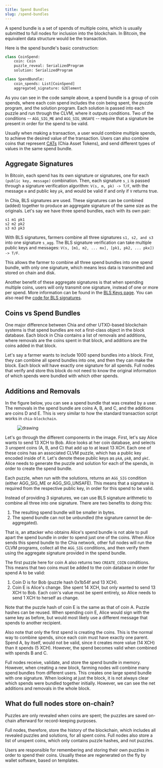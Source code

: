 ```yaml
---
title: Spend Bundles
slug: /spend-bundles
---
```


A spend bundle is a set of spends of multiple coins, which is usually submitted to full nodes for inclusion into the blockchain. In Bitcoin, the equivalent data structure would be the transaction.

Here is the spend bundle's basic construction:

```python
class CoinSpend:
    coin: Coin
    puzzle_reveal: SerializedProgram
    solution: SerializedProgram

class SpendBundle:
    coin_spends: List[CoinSpend]
    aggregated_signature: G2Element
```

As you can see in the code sample above, a spend bundle is a group of coin spends, where each coin spend includes the coin being spent, the puzzle program, and the solution program. Each solution is passed into each puzzle and run through the CLVM, where it outputs conditions. Two of the conditions -- `AGG_SIG_ME` and `AGG_SIG_UNSAFE` -- require that a signature be present in order for the spend to be valid.

Usually when making a transaction, a user would combine multiple spends, to achieve the desired value of the transaction. Users can also combine coins that represent [CATs](https://chialisp.com/cats) (Chia Asset Tokens), and send different types of values in the same spend bundle.

## Aggregate Signatures

In Bitcoin, each spend has its own signature or signatures, one for each `(public key, message)` combination. Then, each signature `s_i` is passed through a signature verification algorithm: `V(s, m, pk) -> T/F`, with the message `m` and public key `pk`, and would be valid if and only if `V` returns true.

In Chia, BLS signatures are used. These signatures can be combined (added) together to produce an aggregate signature of the same size as the originals. Let's say we have three spend bundles, each with its own pair:

```
s1 m1 pk1
s2 m2 pk2
s3 m3 pk3
```

With BLS signatures, farmers combine all three signatures `s1, s2, and s3` into one signature `s_agg`. The BLS signature verification can take multiple public keys and messages: `V(s, [m1, m2, ... mx], [pk1, pk2, ... pkx]) -> T/F`.

This allows the farmer to combine all three spend bundles into one spend bundle, with only one signature, which means less data is transmitted and stored on chain and disk.

Another benefit of these aggregate signatures is that when spending multiple coins, users will only transmit one signature, instead of one or more per spend. More information can be found in the [BLS Keys page](/bls-keys). You can also read the [code for BLS signatures](https://github.com/Chia-Network/bls-signatures).

## Coins vs Spend Bundles

One major difference between Chia and other UTXO-based blockchain systems is that spend bundles are not a first-class object in the block database. Each block in Chia contains a list of removals and additions, where removals are the coins spent in that block, and additions are the coins added in that block.

Let's say a farmer wants to include 1000 spend bundles into a block. First, they can combine all spend bundles into one, and then they can make the block. Each block will have exactly one signature for all spends. Full nodes that verify and store this block do not need to know the original information of which spends were bundled with which other spends.

## Additions and Removals

In the figure below, you can see a spend bundle that was created by a user. The removals in the spend bundle are coins A, B, and C, and the additions are coins D and E. This is very similar to how the standard transaction script works in `chia-blockchain`.

<figure>
<img src="/img/spend-bundle.png" alt="drawing"/>
</figure>

Let's go through the different components in the image. First, let's say Alice wants to send 13 XCH to Bob. Alice looks at her coin database, and selects 3 unspent coins (A, B, and C) that add up to at least 13 XCH. Each one of these coins has an associated CLVM puzzle, which has a public key encoded inside of it. Let's denote these public keys as `pkA`, `pkB`, and `pkC`. Alice needs to generate the puzzle and solution for each of the spends, in order to create the spend bundle.

Each puzzle, when run with the solutions, returns an `AGG_SIG` condition (either AGG_SIG_ME or AGG_SIG_UNSAFE). This means that a signature is required from the respective public key, in order for this spend to be valid.

Instead of providing 3 signatures, we can use BLS signature arithmetic to combine all three into one signature. There are two benefits to doing this:

1. The resulting spend bundle will be smaller in bytes.
2. The spend bundle can not be unbundled (the signature cannot be de-aggregated).

That is, an attacker who obtains Alice's spend bundle is not able to pull apart the spend bundle in order to spend just one of the coins. When Alice sends this spend bundle to the Chia network, other full nodes will run the CLVM programs, collect all the `AGG_SIG` conditions, and then verify them using the aggregate signature provided in the spend bundle.

The first puzzle here for coin A also returns two `CREATE_COIN` conditions. This means that two coins must be added to the coin database in order for spend A to be valid:

1. Coin D is for Bob (puzzle hash 0x1b54f and 13 XCH).
2. Coin E is Alice's change. She spent 14 XCH, but only wanted to send 13 XCH to Bob. Each coin's value must be spent entirely, so Alice needs to send 1 XCH to herself as change.

Note that the puzzle hash of coin E is the same as that of coin A. Puzzle hashes can be reused. When spending coin E, Alice would sign with the same key as before, but would most likely use a different message that spends to another recipient.

Also note that only the first spend is creating the coins. This is the normal way to combine spends, since each coin must have exactly one parent. Spend A, by itself, would not be valid, since it creates more value (14 XCH) than it spends (5 XCH). However, the spend becomes valid when combined with spends B and C.

Full nodes receive, validate, and store the spend bundle in memory. However, when creating a new block, farming nodes will combine many spend bundles from different users. This creates one large spend bundle with one signature. When looking at just the block, it is not always clear which spends were bundled together initially. However, we can see the net additions and removals in the whole block.

## What do full nodes store on-chain?

Puzzles are only revealed when coins are spent; the puzzles are saved on-chain afterward for record-keeping purposes.

Full nodes, therefore, store the history of the blockchain, which includes all revealed puzzles and solutions, for all spent coins. Full nodes also store a list of unspent coins, which only contains puzzle hashes, and not puzzles.

Users are responsible for remembering and storing their own puzzles in order to spend their coins. Usually these are regenerated on the fly by wallet software, based on templates.
